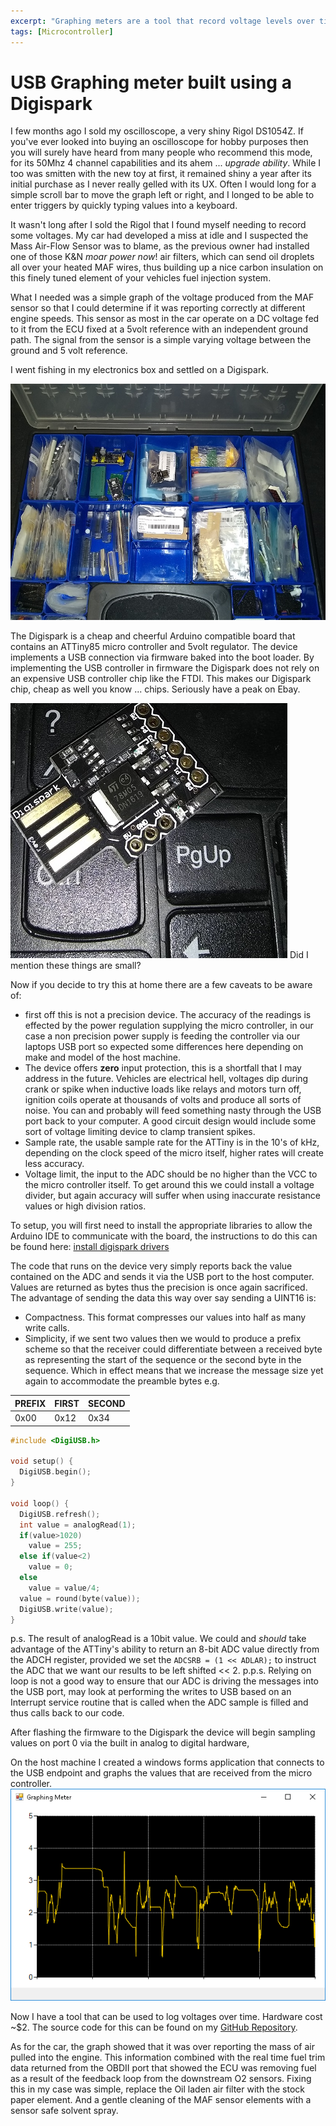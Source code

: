 ```yaml
---
excerpt: "Graphing meters are a tool that record voltage levels over time. I only needed one for a short time, so I turned a DigiSpark into one."
tags: [Microcontroller]
---
```


# USB Graphing meter built using a Digispark

I few months ago I sold my oscilloscope, a very shiny Rigol DS1054Z. If you've ever looked into buying an oscilloscope for hobby purposes then you will surely have heard from many people who recommend this mode, for its 50Mhz 4 channel capabilities and its ahem ... _upgrade ability_. While I too was smitten with the new toy at first, it remained shiny a year after its initial purchase as I never really gelled with its UX. Often I would long for a simple scroll bar to move the graph left or right, and I longed to be able to enter triggers by quickly typing values into a keyboard.

It wasn't long after I sold the Rigol that I found myself needing to record some voltages. My car had developed a miss at idle and I suspected the Mass Air-Flow Sensor was to blame, as the previous owner had installed one of those K&N _moar power now_! air filters, which can send oil droplets all over your heated MAF wires, thus building up a nice carbon insulation on this finely tuned element of your vehicles fuel injection system.

What I needed was a simple graph of the voltage produced from the MAF sensor so that I could determine if it was reporting correctly at different engine speeds. This sensor as most in the car operate on a DC voltage fed to it from the ECU fixed at a 5volt reference with an independent ground path. The signal from the sensor is a simple varying voltage between the ground and 5 volt reference.

I went fishing in my electronics box and settled on a Digispark.

![Electronics kit](/assets/images/2018/02/19/pic1.jpg)

The Digispark is a cheap and cheerful Arduino compatible board that contains an ATTiny85 micro controller and 5volt regulator. The device implements a USB connection via firmware baked into the boot loader. By implementing the USB controller in firmware the Digispark does not rely on an expensive USB controller chip like the FTDI. This makes our Digispark chip, cheap as well you know ... chips. Seriously have a peak on Ebay.

![Digispark closeup](/assets/images/2018/02/19/pic2.jpg)
Did I mention these things are small?

Now if you decide to try this at home there are a few caveats to be aware of:

- first off this is not a precision device. The accuracy of the readings is effected by the power regulation supplying the micro controller, in our case a non precision power supply is feeding the controller via our laptops USB port so expected some differences here depending on make and model of the host machine.
- The device offers **zero** input protection, this is a shortfall that I may address in the future. Vehicles are electrical hell, voltages dip during crank or spike when inductive loads like relays and motors turn off, ignition coils operate at thousands of volts and produce all sorts of noise. You can and probably will feed something nasty through the USB port back to your computer.  A good circuit design would include some sort of voltage limiting device to clamp transient spikes.
- Sample rate, the usable sample rate for the ATTiny is in the 10's of kHz, depending on the clock speed of the micro itself, higher rates will create less accuracy.
- Voltage limit, the input to the ADC should be no higher than the VCC to the micro controller itself. To get around this we could install a voltage divider, but again accuracy will suffer when using inaccurate resistance values or high division ratios.

To setup, you will first need to install the appropriate libraries to allow the Arduino IDE to communicate with the board, the instructions to do this can be found here: [install digispark drivers](https://digistump.com/wiki/digispark/tutorials/connecting)

The code that runs on the device very simply reports back the value contained on the ADC and sends it via the USB port to the host computer. Values are returned as bytes thus the precision is once again sacrificed. The advantage of sending the data this way over say sending a UINT16 is:

- Compactness. This format compresses our values into half as many write calls.
- Simplicity, if we sent two values then we would to produce a prefix scheme so that the receiver could differentiate between a received byte as representing the start of the sequence or the second byte in the sequence. Which in effect means that we increase the message size yet again to accommodate the preamble bytes e.g.

PREFIX | FIRST | SECOND
--- | --- | ---
0x00 |0x12 |0x34

```c++
#include <DigiUSB.h>

void setup() {
  DigiUSB.begin();
}

void loop() {
  DigiUSB.refresh();
  int value = analogRead(1);
  if(value>1020)
    value = 255;
  else if(value<2)
    value = 0;
  else
    value = value/4;
  value = round(byte(value));
  DigiUSB.write(value);
}
```

p.s. The result of analogRead is a 10bit value. We could and _should_ take advantage of the ATTiny's ability to return an 8-bit ADC value directly from the ADCH register, provided we set the ```ADCSRB = (1 << ADLAR);``` to instruct the ADC that we want our results to be left shifted << 2.
p.p.s. Relying on loop is not a good way to ensure that our ADC is driving the messages into the USB port, may look at performing the writes to USB based on an Interrupt service routine that is called when the ADC sample is filled and thus calls back to our code.

After flashing the firmware to the Digispark the device will begin sampling values on port 0 via the built in analog to digital hardware,

On the host machine I created a windows forms application that connects to the USB endpoint and graphs the values that are received from the micro controller.
![Graph](/assets/images/2018/02/19/GraphingMeter.png)

Now I have a tool that can be used to log voltages over time. Hardware cost ~$2.
The source code for this can be found on my [GitHub Repository](https://github.com/RaysceneNS/USB-Graphing-Meter).

As for the car, the graph showed that it was over reporting the mass of air pulled into the engine. This information combined with the real time fuel trim data returned from the OBDII port that showed the ECU was removing fuel as a result of the feedback loop from the downstream O2 sensors. Fixing this in my case was simple, replace the Oil laden air filter with the stock paper element. And a gentle cleaning of the MAF sensor elements with a sensor safe solvent spray.